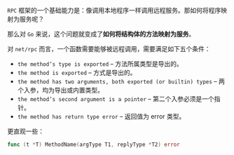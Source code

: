 `RPC` 框架的一个基础能力是：像调用本地程序一样调用远程服务。那如何将程序映射为服务呢？

那么对 `Go` 来说，这个问题就变成了**如何将结构体的方法映射为服务**。

对 `net/rpc` 而言，一个函数需要能够被远程调用，需要满足如下五个条件：

- `the method’s type is exported` – 方法所属类型是导出的。
- `the method is exported` – 方式是导出的。
- `the method has two arguments, both exported (or builtin) types`  – 两个入参，均为导出或内置类型。
- `the method’s second argument is a pointer` – 第二个入参必须是一个指针。
- `the method has return type error` – 返回值为 error 类型。

更直观一些：

```go
func (t *T) MethodName(argType T1, replyType *T2) error
```

